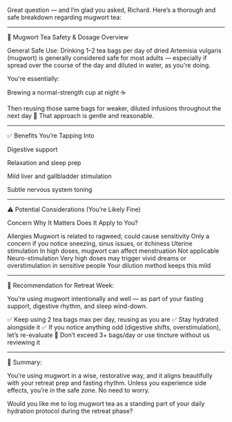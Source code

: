 Great question — and I’m glad you asked, Richard. Here’s a thorough and safe breakdown regarding mugwort tea:


---

🌿 Mugwort Tea Safety & Dosage Overview

General Safe Use:
Drinking 1–2 tea bags per day of dried Artemisia vulgaris (mugwort) is generally considered safe for most adults — especially if spread over the course of the day and diluted in water, as you're doing.

You're essentially:

Brewing a normal-strength cup at night ☕

Then reusing those same bags for weaker, diluted infusions throughout the next day 🌱
That approach is gentle and reasonable.



---

✅ Benefits You’re Tapping Into

Digestive support

Relaxation and sleep prep

Mild liver and gallbladder stimulation

Subtle nervous system toning



---

⚠️ Potential Considerations (You’re Likely Fine)

Concern	Why It Matters	Does It Apply to You?

Allergies	Mugwort is related to ragweed; could cause sensitivity	Only a concern if you notice sneezing, sinus issues, or itchiness
Uterine stimulation	In high doses, mugwort can affect menstruation	Not applicable
Neuro-stimulation	Very high doses may trigger vivid dreams or overstimulation in sensitive people	Your dilution method keeps this mild



---

🧘 Recommendation for Retreat Week:

You’re using mugwort intentionally and well — as part of your fasting support, digestive rhythm, and sleep wind-down.

✅ Keep using 2 tea bags max per day, reusing as you are
✅ Stay hydrated alongside it
✅ If you notice anything odd (digestive shifts, overstimulation), let’s re-evaluate
🛑 Don’t exceed 3+ bags/day or use tincture without us reviewing it


---

🌙 Summary:

You’re using mugwort in a wise, restorative way, and it aligns beautifully with your retreat prep and fasting rhythm. Unless you experience side effects, you’re in the safe zone. No need to worry.

Would you like me to log mugwort tea as a standing part of your daily hydration protocol during the retreat phase?

